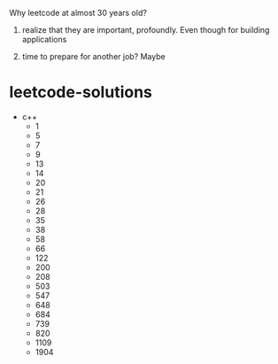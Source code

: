 Why leetcode at almost 30 years old?

1. realize that they are important, profoundly. Even though for building applications

2. time to prepare for another job? Maybe

# leetcode-solutions
* c++
  * 1
  * 5
  * 7
  * 9
  * 13
  * 14
  * 20
  * 21
  * 26
  * 28
  * 35
  * 38
  * 58
  * 66
  * 122
  * 200
  * 208
  * 503
  * 547
  * 648
  * 684
  * 739
  * 820
  * 1109
  * 1904
